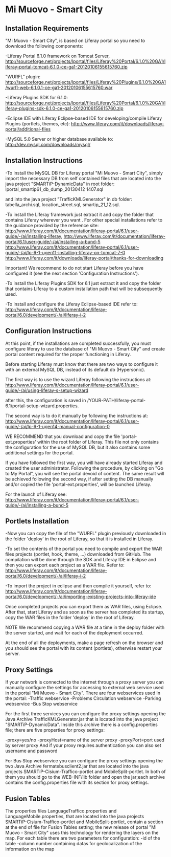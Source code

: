 Mi Muovo - Smart City
=====================


Installation Requirements
--------------------------

"Mi Muovo - Smart City", is based on Liferay portal so you need to download the following components:

-Liferay Portal 6.1.0 framework on Tomcat Server,
 http://sourceforge.net/projects/lportal/files/Liferay%20Portal/6.1.0%20GA1/liferay-portal-tomcat-6.1.0-ce-ga1-20120106155615760.zip
 
"WURFL" plugin:
 http://sourceforge.net/projects/lportal/files/Liferay%20Plugins/6.1.0%20GA1/wurfl-web-6.1.0.1-ce-ga1-20120106155615760.war
 
-Liferay Plugins SDK for 6.1.0:
 http://sourceforge.net/projects/lportal/files/Liferay%20Portal/6.1.0%20GA1/liferay-plugins-sdk-6.1.0-ce-ga1-20120106155615760.zip
 
-Eclipse IDE with Liferay Eclipse-based IDE for developing/compile 
 Liferay Plugins (portlets, themes, etc):
 http://www.liferay.com/it/downloads/liferay-portal/additional-files
  
-MySQL 5.0 Server or higher database available to: 
 http://dev.mysql.com/downloads/mysql/


Installation Instructions
-------------------------

-To install the MySQL DB for Liferay portal "Mi Muovo - Smart City", 
 simply import the necessary DB from self contained files that are located 
 into the java project "SMARTiP-DynamicData" in root folder:
 	lportal_smartip61_db_dump_20130412 1407.sql
 
 and into the java project "TrafficKMLGenerator" in db folder:
 	tabella_archi.sql, location_street.sql, smartip_21_12.sql.


-To install the Liferay framework just extract it and copy the folder that contains Liferay 
 wherever you want . For other special installations refer to the guidance provided by 
 the reference site:
 http://www.liferay.com/it/documentation/liferay-portal/6.1/user-guide/-/ai/installing-liferay,
 http://www.liferay.com/it/documentation/liferay-portal/6.1/user-guide/-/ai/installing-a-bund-5
 http://www.liferay.com/it/documentation/liferay-portal/6.1/user-guide/-/ai/lp-6-1-ugen11-installing-liferay-on-tomcat-7-0
 http://www.liferay.com/it/downloads/liferay-portal/thanks-for-downloading
 
 Important! We recommend to do not start Liferay before you have configured it (see the next section 'Configuration Instructions').

-To install the Liferay Plugins SDK for 6.1 just extract it and copy the folder that contains Liferay 
 to a custom installation path that will be subsequently used.
 
-To install and configure the Liferay Eclipse-based IDE refer to:
 	http://www.liferay.com/it/documentation/liferay-portal/6.0/development/-/ai/liferay-i-2


Configuration Instructions
--------------------------

At this point, if the installations are completed successfully, 
you must configure liferay to use the database of "Mi Muovo - Smart City" and 
create portal content required for the proper functioning in Liferay.

Before starting Liferay must know that there are two ways to configure it with an 
external MySQL DB, instead of its default db (Hypersonic).

The first way is to use the wizard Liferay following the instructions at:
	http://www.liferay.com/it/documentation/liferay-portal/6.1/user-guide/-/ai/using-liferay-s-setup-wizard
	
after this, the configuration is saved in /YOUR-PATH/liferay-portal-6.1/portal-setup-wizard.properties. 
	
The second way is to do it manually by following the instructions at:
	http://www.liferay.com/it/documentation/liferay-portal/6.1/user-guide/-/ai/lp-6-1-ugen14-manual-configuration-0

WE RECOMMEND that you download and copy the file 'portal-ext.properties' within the
root folder of Liferay. This file not only contains the configuration for the use of MySQL DB, 
but it also contains some additional settings for the portal.

If you have followed the first way, you will have already started Liferay and created the user administrator. 
Following the procedure, by clicking on "Go to My Portal", you will see the portal devoid of content.
The same result will be achieved following the second way, 
if after setting the DB manually and/or copied the file 'portal-ext.properties', will be launched Liferay.

For the launch of Liferay see:
	http://www.liferay.com/it/documentation/liferay-portal/6.1/user-guide/-/ai/installing-a-bund-5


Portlets Installation
---------------------

-Now you can copy the file of the "WURFL" plugin previously downloaded in the folder 'deploy' in the root of Liferay,
 so that it is installed in Liferay.

-To set the contents of the portal you need to compile and export the WAR files
 projects (portlet, hook, theme, ...) downloaded from GitHub.
 The compilation will be done through the SDK and Liferay IDE in Eclipse and then
 you can export each project as a WAR file.
 Refer to:
 	http://www.liferay.com/it/documentation/liferay-portal/6.0/development/-/ai/liferay-i-2

-To import the project in eclipse and then compile it yourself, refer to:
 	http://www.liferay.com/it/documentation/liferay-portal/6.0/development/-/ai/importing-existing-projects-into-liferay-ide

Once completed projects you can export them as WAR files, using Eclipse.
After that, start Liferay and as soon as the server has completed its startup, copy the
WAR files in the folder 'deploy' in the root of Liferay.

NOTE
We recommend copying a WAR file at a time in the deploy folder with the server started,
and wait for each of the deployment occurred.

At the end of all the deployments, make a page refresh on the browser and you should see the
portal with its content (portlets), otherwise restart your server.


Proxy Settings
---------------------

If your network  is connected to the internet through a proxy server you can manually configure the settings for accessing to external web service used in the portal "Mi Muovo - Smart City".
There are four webservices used in the portal:
-Traffic webservice
-Problems Circulation webservice
-Parking webservice
-Bus Stop webservice

For the  first three services you can configure the proxy settings opening the Java Archive TrafficKMLGenerator.jar that is located into the java project "SMARTiP-DynamicData". Inside this archive there is a config.properties file; there are five properties for proxy settings:

-proxy=yes/no
-proxyHost=name of the server proxy
-proxyPort=port used by server proxy
And if  your proxy requires authentication you can also set username and password

For Bus Stop webservice you can configure the proxy settings opening the two Java Archive fermatebusclient2.jar that are located into the java projects SMARTiP-Cisium-Traffico-portlet and MobileSplit-portlet. 
In both of them you should go to the WEB-INF/lib folder and open the jar;each archive contains the config.properties file with its section for proxy settings.

Fusion Tables
---------------------
The properties files LanguageTraffico.properties and LanguageMobile.properties, that are located into the java projects SMARTiP-Cisium-Traffico-portlet and MobileSplit-portlet, contain a section at the end of file for Fusion Tables setting; the new release of portal "Mi Muovo - Smart City" uses this technology for rendering the layers on the map.
For each table there are two parameters for configuration:
-id of the table
-column number containing datas for geolocalization of the information on the map
